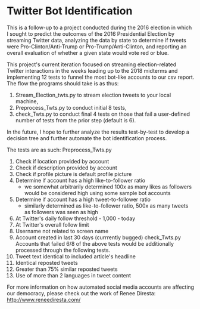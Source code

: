 # Twitter Bot Identification
This is a follow-up to a project conducted during the 2016 election in which I sought to predict the outcomes of the 2016 Presidential Election by streaming Twitter data, analyzing the data by state to determine if tweets were Pro-Clinton/Anti-Trump or Pro-Trump/Anti-Clinton, and reporting an overall evaluation of whether a given state would vote red or blue.

This project's current iteration focused on streaming election-related Twitter interactions in the weeks leading up to the 2018 midterms and implementing 12 tests to funnel the most bot-like accounts to our csv report. The flow the programs should take is as thus:
1. Stream_Election_twts.py to stream election tweets to your local machine,
2. Preprocess_Twts.py to conduct initial 8 tests,
3. check_Twts.py to conduct final 4 tests on those that fail a user-defined number of tests from the prior step (default is 6).

In the future, I hope to further analyze the results test-by-test to develop a decision tree and further automate the bot identification process.


The tests are as such:
Preprocess_Twts.py
1. Check if location provided by account
2. Check if description provided by account
3. Check if profile picture is default profile picture
4. Determine if account has a high like-to-follower ratio
    - we somewhat arbitrarily determined 100x as many likes as followers would be considered  high using some sample bot accounts
5. Determine if account has a high tweet-to-follower ratio
    - similarly determined as like-to-follower ratio, 500x as many tweets as followers was seen as high
6. At Twitter's daily follow threshold - 1,000 - today
7. At Twitter's overall follow limit
8. Username not related to screen name
9. Account created in last 30 days (currrently bugged)
check_Twts.py
Accounts that failed 6/8 of the above tests would be additionally processed through the following tests.
1. Tweet text identical to included article's headline
2. Identical reposted tweets
3. Greater than 75% similar reposted tweets
4. Use of more than 2 languages in tweet content

For more information on how automated social media accounts are affecting our democracy, please check out the work of Renee Diresta:
http://www.reneediresta.com/


